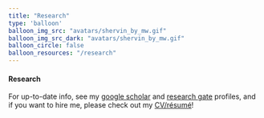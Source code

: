 ```yaml
---
title: "Research"
type: 'balloon'
balloon_img_src: "avatars/shervin_by_mw.gif"
balloon_img_src_dark: "avatars/shervin_by_mw.gif"
balloon_circle: false
balloon_resources: "/research"
---
```

#### Research

For up-to-date info, see my [google scholar](https://scholar.google.com/citations?user=znf_PXkAAAAJ&hl=en&oi=ao) and [research gate](https://www.researchgate.net/profile/Shervin-Sahba) profiles, and if you want to hire me, please check out my [CV/résumé](../../CV_Shervin_Sahba.pdf)!